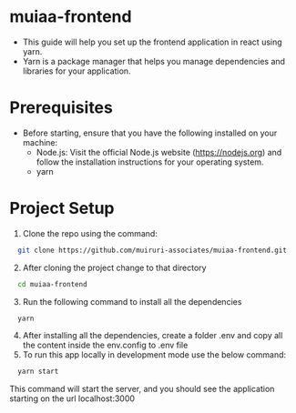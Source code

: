 # muiaa-frontend

- This guide will help you set up the frontend application in react using yarn.
- Yarn is a package manager that helps you manage dependencies and libraries for your application.

# Prerequisites

- Before starting, ensure that you have the following installed on your machine:
  - Node.js: Visit the official Node.js website (https://nodejs.org) and follow the installation instructions for your operating system.
  - yarn

# Project Setup

1. Clone the repo using the command:

```sh
  git clone https://github.com/muiruri-associates/muiaa-frontend.git
```

2. After cloning the project change to that directory

```sh
  cd muiaa-frontend
```

3. Run the following command to install all the dependencies

```sh
  yarn
```

4. After installing all the dependencies, create a folder .env and copy all the content inside the env.config to .env file
5. To run this app locally in development mode use the below command:

```sh
  yarn start
```

This command will start the server, and you should see the application starting on the url localhost:3000
